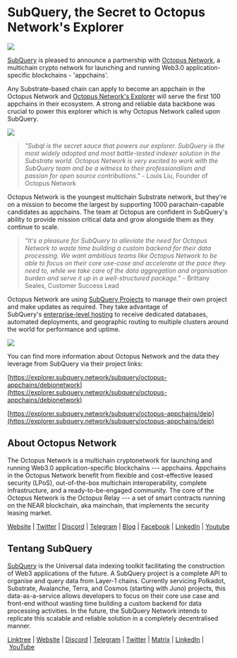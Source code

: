 # SubQuery, the Secret to Octopus Network's Explorer

![](https://miro.medium.com/max/1400/0*L-iwfkjolqMgQFdZ)

[SubQuery](https://subquery.network/) is pleased to announce a partnership with [Octopus Network](https://oct.network/), a multichain crypto network for launching and running Web3.0 application-specific blockchains - 'appchains'.

Any Substrate-based chain can apply to become an appchain in the Octopus Network and [Octopus Network's Explorer](https://explorer.mainnet.oct.network/?appchain=myriad#/home) will serve the first 100 appchains in their ecosystem. A strong and reliable data backbone was crucial to power this explorer which is why Octopus Network called upon SubQuery.

![](https://miro.medium.com/max/1400/0*D2Sw6oStmTwXntdy)

> _"Subql is the secret sauce that powers our explorer. SubQuery is the most widely adopted and most battle-tested indexer solution in the Substrate world. Octopus Network is very excited to work with the SubQuery team and be a witness to their professionalism and passion for open source contributions."_ - Louis Liu, Founder of Octopus Network

Octopus Network is the youngest multichain Substrate network, but they're on a mission to become the largest by supporting 1000 parachain-capable candidates as appchains. The team at Octopus are confident in SubQuery's ability to provide mission critical data and grow alongside them as they continue to scale.

> _"It's a pleasure for SubQuery to alleviate the need for Octopus Network to waste time building a custom backend for their data processing. We want ambitious teams like Octopus Network to be able to focus on their core use-case and accelerate at the pace they need to, while we take care of the data aggregation and organisation burden and serve it up in a well-structured package."_ - Brittany Seales, Customer Success Lead

Octopus Network are using [SubQuery Projects](https://project.subquery.network/) to manage their own project and make updates as required. They take advantage of SubQuery's [enterprise-level hosting](../blogs/20211228-enterprise-hosted.md) to receive dedicated databases, automated deployments, and geographic routing to multiple clusters around the world for performance and uptime.

![](https://miro.medium.com/max/1400/0*1Rka7djNvrRgmstE)

You can find more information about Octopus Network and the data they leverage from SubQuery via their project links:

[https://explorer.subquery.network/subquery/octopus-appchains/debionetwork](https://explorer.subquery.network/subquery/octopus-appchains/debionetwork)

[https://explorer.subquery.network/subquery/octopus-appchains/deip](https://explorer.subquery.network/subquery/octopus-appchains/deip)

## About Octopus Network

The Octopus Network is a multichain cryptonetwork for launching and running Web3.0 application-specific blockchains --- appchains. Appchains in the Octopus Network benefit from flexible and cost-effective leased security (LPoS), out-of-the-box multichain interoperability, complete infrastructure, and a ready-to-be-engaged community. The core of the Octopus Network is the Octopus Relay --- a set of smart contracts running on the NEAR blockchain, aka mainchain, that implements the security leasing market.

[Website](https://oct.network/) | [Twitter](https://twitter.com/oct_network) | [Discord](https://discord.com/invite/6GTJBkZA9Q) | [Telegram](https://t.me/octopusnetwork) | [Blog](https://medium.com/@octopuswolfi82021) | [Facebook](https://www.facebook.com/TheOctopusNetwork/) | [LinkedIn](https://www.linkedin.com/company/theoctopusnetwork) | [Youtube](https://www.youtube.com/channel/UCkMYDmXdgjCBTBggSEAy0ZQ?sub_confirmation=1)

## Tentang SubQuery

[SubQuery](https://subquery.network/) is the Universal data indexing toolkit facilitating the construction of Web3 applications of the future. A SubQuery project is a complete API to organise and query data from Layer-1 chains. Currently servicing Polkadot, Substrate, Avalanche, Terra, and Cosmos (starting with Juno) projects, this data-as-a-service allows developers to focus on their core use case and front-end without wasting time building a custom backend for data processing activities. In the future, the SubQuery Network intends to replicate this scalable and reliable solution in a completely decentralised manner.

​​[Linktree](https://linktr.ee/subquerynetwork) | [Website](https://subquery.network/) | [Discord](https://discord.com/invite/78zg8aBSMG) | [Telegram](https://t.me/subquerynetwork) | [Twitter](https://twitter.com/subquerynetwork) | [Matrix](https://matrix.to/#/#subquery:matrix.org) | [LinkedIn](https://www.linkedin.com/company/subquery) | [YouTube](https://www.youtube.com/channel/UCi1a6NUUjegcLHDFLr7CqLw)
